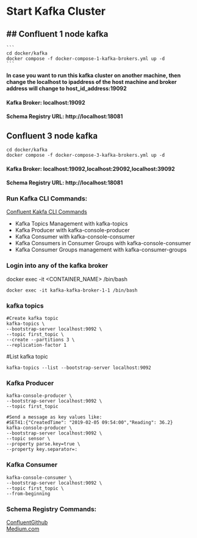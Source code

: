 # Start Kafka Cluster

## ## Confluent 1 node kafka
    ```
    cd docker/kafka
    docker compose -f docker-compose-1-kafka-brokers.yml up -d
    ```
**In case you want to run this kafka cluster on another machine, then change the
localhost to ipaddress of the host machine and broker address will change to host_id_address:19092**

#### Kafka Broker: localhost:19092
#### Schema Registry URL: http://localhost:18081


## Confluent 3 node kafka
```
cd docker/kafka
docker compose -f docker-compose-3-kafka-brokers.yml up -d
```
#### Kafka Broker: localhost:19092,localhost:29092,localhost:39092
#### Schema Registry URL: http://localhost:18081



### Run Kafka CLI Commands:
<a href="https://www.conduktor.io/kafka/kafka-cli-tutorial/" target="new">Confluent Kakfa CLI Commands</a>

- Kafka Topics Management with kafka-topics
- Kafka Producer with kafka-console-producer
- Kafka Consumer with kafka-console-consumer
- Kafka Consumers in Consumer Groups with kafka-console-consumer
- Kafka Consumer Groups management with kafka-consumer-groups

### Login into any of the kafka broker
docker exec -it <CONTAINER_NAME> /bin/bash

```
docker exec -it kafka-kafka-broker-1-1 /bin/bash
```


### kafka topics

```
#Create kafka topic
kafka-topics \
--bootstrap-server localhost:9092 \
--topic first_topic \
--create --partitions 3 \
--replication-factor 1
```

#List kafka topic
```
kafka-topics --list --bootstrap-server localhost:9092
```

### Kafka Producer
```
kafka-console-producer \
--bootstrap-server localhost:9092 \
--topic first_topic
```

```
#Send a message as key values like: 
#SET41:{"CreatedTime": "2019-02-05 09:54:00","Reading": 36.2}
kafka-console-producer \
--bootstrap-server localhost:9092 \
--topic sensor \
--property parse.key=true \
--property key.separator=:
```

### Kafka Consumer
```
kafka-console-consumer \
--bootstrap-server localhost:9092 \
--topic first_topic \
--from-beginning
```
### Schema Registry Commands:
[ConfluentGithub](https://github.com/confluentinc/schema-registry/blob/master/README.md)
</br>[Medium.com](https://ranjitnagi.medium.com/commonly-used-confluent-schema-registry-apis-methods-cf94ce9a68f7)


